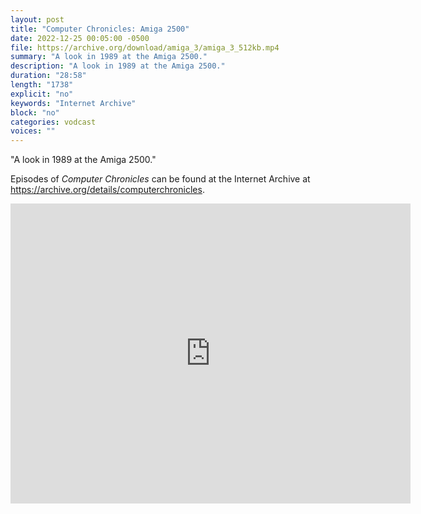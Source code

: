 ```yaml
---
layout: post
title: "Computer Chronicles: Amiga 2500"
date: 2022-12-25 00:05:00 -0500
file: https://archive.org/download/amiga_3/amiga_3_512kb.mp4
summary: "A look in 1989 at the Amiga 2500."
description: "A look in 1989 at the Amiga 2500."
duration: "28:58"
length: "1738"
explicit: "no" 
keywords: "Internet Archive"
block: "no" 
categories: vodcast
voices: ""
---
```


"A look in 1989 at the Amiga 2500."

Episodes of *Computer Chronicles* can be found at the Internet Archive at <https://archive.org/details/computerchronicles>.

<iframe src="https://archive.org/embed/amiga_3" width="640" height="480" frameborder="0" webkitallowfullscreen="true" mozallowfullscreen="true" allowfullscreen></iframe>
